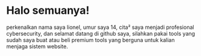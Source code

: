 # Halo semuanya!
perkenalkan nama saya lionel, umur saya 14, 
cita² saya menjadi profesional cybersecurity, 
dan selamat datang di github saya, silahkan pakai tools yang sudah saya buat atau beli premium tools yang berguna untuk kalian menjaga sistem website.
